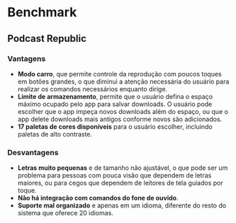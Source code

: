 # Benchmark

## Podcast Republic

### Vantagens

- **Modo carro**, que permite controle da reprodução com poucos toques em botões grandes, o que diminui a atenção necessária do usuário para realizar os comandos necessários enquanto dirige.
- **Limite de armazenamento**, permite que o usuário defina o espaço máximo ocupado pelo app para salvar downloads. O usuário pode escolher que o app impeça novos downloads além do espaço, ou que o app delete downloads mais antigos conforme novos são adicionados.
- **17 paletas de cores disponíveis** para o usuário escolher, incluindo paletas de alto contraste.

### Desvantagens

- **Letras muito pequenas** e de tamanho não ajustável, o que pode ser um problema para pessoas com pouca visão que dependem de letras maiores, ou para cegos que dependem de leitores de tela guiados por toque.
- **Não há integração com comandos do fone de ouvido**.
- **Suporte mal organizado** e apenas em um idioma, diferente do resto do sistema que oferece 20 idiomas.